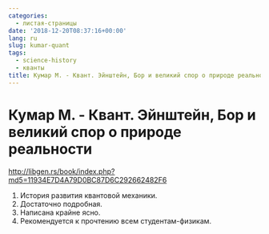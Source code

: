```yaml
---
categories:
  - листая-страницы
date: '2018-12-20T08:37:16+00:00'
lang: ru
slug: kumar-quant
tags:
  - science-history
  - кванты
title: Кумар М. - Квант. Эйнштейн, Бор и великий спор о природе реальности
---
```



# Кумар М. - Квант. Эйнштейн, Бор и великий спор о природе реальности

<http://libgen.rs/book/index.php?md5=11934E7D4A79D0BC87D6C292662482F6>

<!--more-->

1. История развития квантовой механики.
2. Достаточно подробная.
3. Написана крайне ясно.
4. Рекомендуется к прочтению всем студентам-физикам.
